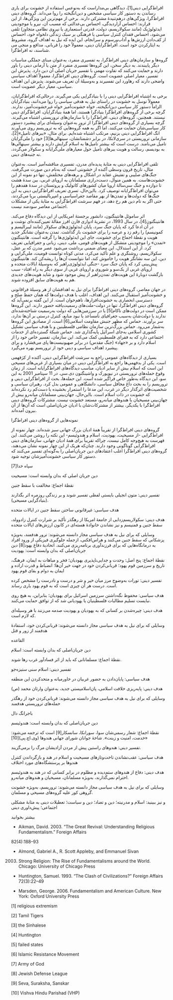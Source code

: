   افراط‌گرایی دینی[1]، دیدگاهی بی‌مداراست که به‌نوعس استفاده از خشونت برای یاری رساندن به دستور کار سیاسی مشخص و دین‌انگیخته را روا می‌داند. گروه‌های دینی افراط‌گرا، ویژگی‌های درهم‌تنیدۀ مشترکی دارند. برخی از مهم‌ترین این ویژگی‌ها، از این قرارند: احساس آزاردیدگی، احساس بی‌عدالتی که مسبب آن، نیرو یا موجودیتی ایدئولوژیک (مانند سکولاریسم، دولت، قدرتی استعماری یا نیروی نظامی متجاوز) تلقی می‌شود، احساس فقدان کنترل سیاسی یا فرهنگی بر سبک زندگی دلخواه خود، احساس از کف‌دادن ارزش‌ها و آداب‌ورسوم و سرانجام، این ایده که نیل به اهداف گروه، مشروط به ایثار‌کردن خود است. افراط‌گرایان دینی، معمولاً خود را قربانی، مدافع و منجی می شناسند، نه افراط‌گرا.

گروه‌ها و سازمان‌های دینی افراط‌گرا، به تفسیری منفرد، به‌عنوان مبنای جملگی مناسبات دیگر پایبندند. به دیگر سخن، این گروه‌ها تفسیری منفرد از متن یا آرمانی دینی را باور دارند و حمایت می‌کنند که تفاوت مهمی با تفسیر جریان اصلی آن دین دارد. پذیرش این تفسیر، معیار اصلی عضویت است. گروه‌های دینی افراط‌گرا، معمولاً اهداف سیاسی واضحی دارند که رهاورد این تفسیرند و به‌وسیلۀ آن تعریف می‌شوند. پذیرش این اهداف سیاسی، معیار دیگر عضویت است.

 برخی به اشتباه افراط‌گرایی دینی را با بنیادگرایی یکی می‌گیرند. درحالی‌که افراط‌گرایان، معمولاً توسل به خشونت در راستای نیل به هدفی سیاسی را روا می‌دانند، بنیادگرایان الزاماً دستور کار سیاسی دین‌انگیخته، خواه خشونت‌آمیز خواه غیرخشونت‌آمیز، ندارند. گرچه برخی از گروه‌های افراط‌گرا بنیادگرا هستند، اما همۀ بنیادگرایان، افراط‌گرای دینی نیستند. همچنین، گروه‌های دینی، افراط‌گرا را با سازمان‌های تروریستی اشتباه می‌گیرند. گرچه بسیاری از گروه‌های دینی افراط‌گرا از ترور به‌عنوان وسیله‌ای برای پیشبرد دستور کار سیاسی‌شان حمایت می‌کنند، اما اگر به همه گروه‌هایی که به تروریسم روی می‌آورند انگ افراط‌گرایی دینی بزنیم، مرتکب اشتباه شده‌ایم. برای مثال، «ببرهای تامیل»[2]، سازمانی تروریستی در سری‌لانکا، در برابر دشمنانشان، سینهالی‌ها[3] خود را ملی‌گرایان تامیل می‌نامند. درست است که بیشتر تامیل‌ها به اسلام گرایش دارند و بیشتر سینهالی‌ها به بودیسم، رسالت و هویت ببرهای تامیل حول معیارهای ملی‌گرایانه و سکولار می‌گردد، نه جنبه‌های دینی.

 تلقی افراط‌گرایی دینی به مثابۀ پدیده‌ای مدرن، تفسیری مناقشه‌آمیز است. به‌عنوان مثال، تاریخ قرون وسطی آکنده از خشونتی است که به‌نام دین صورت می‌گرفت. جنگ‌های صلیبی و تفتیش عقاید در اشکال و برهه‌های مختلفش، تنها دو نمونه از این خشونت‌هاست. به همین منوال، دست‌درازی مسلمانان به اروپای غربی، بین سدۀ هشت تا دوازده و جنگ سی‌سالۀ اروپا میان کشورهای کاتولیک و پروتستان در سدۀ هفدهم را می‌توان افراط‌گرایانه توصیف کرد. بااین‌حال، تسری تعریف افراط‌گرایی دینی به این جنگ‌ها که دولت‌ها و تمدن‌ها از بهر مقاصد جغراسیاسی و امپریالیستی برپا می‌کردند، حتی اگر به نام دین هم رخ دهد، در فهم سرشت افراط‌گرایی به مثابۀ یکی از مشکلات اجتماعی معاصر سودمند نیست. 

اثر ساموئل هانتینگتون، دانشور برجستۀ امریکایی از این دیدگاه دفاع می‌کند. هانتینگتون[4]، در سال 1993، در نشریۀ ادواری فارن افرز مقالۀ تعیین‌کننده‌ای نوشت و در آن ادعا کرد که پایان جنگ سرد، پایان ایدئولوژی‌های سکولار (مانند لیبرالیسم و کمونیسم) را رقم زد و عرصه را برای خشونت باز گذاشت. تمدن به‌عنوان نشانگر جدید هویت و نقطۀ اجماع برای خشونت، جای این ایدئولوژی‌ها را گرفته است. هانتینگتون «تمدن» را موجودیتی متشکل از هویت‌های قومی، ملی، دینی، زبانی و جغرافیایی تعریف کرد. از این استدلال، این معنای ضمنی برداشت می‌شود عصر مدرن که بر عقل، سکولاریسم، روشنگری و علم تأکید می‌کرد، مدتی کوتاه توانست قومیت، ملی‌گرایی و دین، این سه نشانگر هویت را خاموش کند، اما نتوانست آن‌ها را ریشه‌کن کند. هانتینگتون پیش‌بینی کرد که پایان جنگ سرد -جنگی ایدئولوژی‌‌راهبر که به‌وسیلۀ ایالات متحده و اروپای غربی از یک‌سو و شوروی و اروپای غربی از سوی دیگر به راه افتاد- سبب بازگشت دوبارۀ این هویت‌های تمدن‌راهبر از پیش موجود شود و شاید هویت‌های جدیدی هم به هویت‌های سابق افزوده شوند.

 در جهان معاصر، گروه‌های دینی افراط‌گرا برای نیل به اهدافشان از هر وسیلۀ فراقانونی و خشونت‌آمیز استقبال می‌کنند. این اهداف، اغلب با هدف دولت‌ها که همان حفظ صلح و دسترسی انحصاری به خشونت‌افزارها، ناهم‌خوان است. از این گفته برنمی‌آید که گروه‌های دینی افراط‌گرا، تنها در دولت-ملت‌های رسمیت‌یافته حضور دارند. این گروه‌ها ممکن است در دولت‌های ناکام[5] یا در سرزمین‌هایی که دولت به‌رسمیت شناخته‌شده‌ای ندارند یا دولت‌شان به‌سبب جغرافیای نامساعد یا نبود منابع، کنترل درستی بر آن‌ها ندارد، سر برآورند. حماس که مظهر جنبش مقاومت اسلامی[6] است، از مصادیق این گروه‌ها به‌شمار می‌رود. حماس بزرگ‌ترین سازمان نظامی فلسطینین و با هدف سیاسی تشکیل کشوری اسلامی به‌جای اسرائیل پایه‌گذاری شد. حماس شبکۀ گسترده‌ای از خدمات اجتماعی دارد که به فقرای فلسطینی کمک می‌کند. این سازمان، تفسیر خاص خود را از اسلام دارد و بر «جهاد» (جنگ مقدس) در برابر صهیونیست‌ها پای می‌فشارد و برای پیشبرد اهداف سیاسی و دینی خود از تروریسم بهره می‌گیرد.

 بسیاری از دیدگاه‌های عمومی راجع به سرشت افراط‌گرایی دینی، آکنده از کژفهمی است. یکی از بدفهمی‌ها راجع به افراط‌گرایی دینی در میان بسیاری از غربی‌های مسیحی این است که اسلام بیش از سایر ادیان، مناسب دیدگاه‌های افراط‌گرایانه است. از زمان وقوع حمله‌های تروریستی در نیویورک و واشینگتون دی.سی. در 11 سپتامبر 2001 به این سو، این دیدگاه به‌طور خاص فراگیر شده است. این حمله‌ها، بحث از افراط‌گرایی دینی و تروریسم را به بحث داغ محافل سیاسی، دانشگاهی و عمومی بدل کرد. رهبران سیاسی و شخصیت‌های اثرگذار دیگر در غرب، این مدعا را استمرار بخشیده یا دست‌کم رد نکرده‌اند که خشونت در ذات اسلام است. بااین‌حال، جهان‌بینی مسلمانان میانه‌رو بیش از جهان‌بینی مسیحیان یا هندوهای میانه‌رو، مستعد خشونت نیست. مشترکات گروه‌های دینی افراط‌گرا با یکدیگر، بیشتر از مشترکات‌شان با ادیان جریان‌اصلی است که آن‌ها از آن بیرون آمده‌اند.

نمونه‌هایی از گروه‌های دینی افراط‌گرا

گروه‌های دینی افراط‌گرا از تقریباً همۀ ادیان بزرگ جهانی سبز شده‌اند. چهار نمونه از افراط‌گرایی -از مسیحیت، یهودیت، اسلام و هندوئیسم- این نکته را روشن می‌کنند. این فهرست به هیچ‌وجه کامل نیست، چراکه تقریباً برای همۀ ادیان جهانی، سازمان‌های دینی افراط‌گرایی گوناگونی وجود دارند. چنان‌که هریک از این چهار نمونه نشان می‌دهند، گروه‌های دینی افراط‌گرا اغلب اعتقادهای دین جریان‌اصلی را به‌گونه‌ای تفسیر می‌کنند که دستور کار سیاسی خشونت‌آمیزشان توجیه شود.

 سپاه خدا[7]

دین جریان اصلی‌ که بدان وابسته است: مسیحیت

نقطۀ اجماع: مخالفت با سقط جنین

تفسیر دینی: متون انجیلی بایستی لفظی تفسیر شوند و بر زندگی روزمره اثر بگذارند (بنیادگرایی مسیحی).

هدف سیاسی: غیرقانونی ساختن سقط جنین در ایالات متحده

هدف دینی: سکولاریسم‌زدایی از جامعۀ امریکا از رهگذر تأکید بر شرارت کنترل زادوولد، سقط جنین و فمنیسم و نیز نشاندن خانوادۀ هسته‌ای در کانون ارزش‌های ایالات متحده

وسایلی که برای نیل به هدف سیاسی مجاز دانسته می‌شوند: ترور هدفمند، به‌ویژه پزشکانی که سقط جنین می‌کنند و هراس‌افکنی، ازجمله جلوگیری فیزیکی از ورود افراد به درمانگاه‌هایی که برای فرزندآوری برنامه‌ریزی می‌کنند. اتحادیۀ دفاع یهود[8] دین جریان‌اصلی که بدان وابسته است: یهودیت

نقطۀ اجماع: پنج اصل: وحدت و جدایی‌ناپذیری یهودیان؛ فخر و مباهات به ایمان، فرهنگ، تاریخ و سرزمین قوم یهود؛ قربانی‌کردن خود در جهت خیر آن‌ها؛ انضباط و قدرت اراده و ایمان به دوام و بقای قوم یهود

تفسیر دینی: تورات به‌وضوح مرز میان خیر و شر و درست و نادرست را مشخص کرده است. درست هر آن چیزی است که به قوم یهود یاری رساند.

هدف سیاسی: محفوظ نگه‌داشتن سرزمین اسرائیل برای یهودیان؛ بنابراین، به هیچ روی نبایست تسلیم مطالبات فلسطینیان یا یهودیانی شد که از توافق حمایت می‌کنند.

هدف دینی: چیره‌شدن بر کسانی که به یهودیان و یهودیت صدمه می‌زنند با هر وسیله‌ای که لازم است.

وسایلی که برای نیل به هدف سیاسی مجاز دانسته می‌شوند: قربانی‌کردن خود، استفادۀ هدفمند از زور و قتل

القاعده

دین جریان‌اصلی که بدان وابسته است: اسلام

نقطۀ اجماع: مسلمانانی که باید از اثر فسادآور غرب رها شوند.

تفسیر دینی: اسلام سنی ستیزه‌جو

هدف سیاسی: پایان‌دادن به حضور غربیان در خاورمیانه و متحدکردن این منطقه

هدف دینی: پایه‌ریزی خلافت اسلامی، پان‌اسلامیستی جدید، به‌عنوان وارثان محمد (ص)

وسایلی که برای نیل به هدف سیاسی مجاز دانسته می‌شوند: قربانی‌کردن خود از رهگذر حمله‌های تروریستی هدفمند

باجرانگ دال

دین جریان‌اصلی که بدان وابسته است: هندوئیسم

نقطۀ اجماع: شعار رسمی‌شان سوا، سورانکا، سانسکار[9] است که ترجمه می‌شود: «خدمت، امنیت و زینت». شاخۀ جوانان شورای جهانی هندوها (وی.اچ.پی)[10]

 

تفسیر دینی: هندوهای راستین پیش از مردن آزادیشان مرگ را برمی‌گزیند.

هدف سیاسی: عقب‌نشاندن تاخت‌وتازهای مسیحیت و اسلام در هند و بازگرداندن کنترل هندوها بر پرستشگاه‌های مورد اختلاف

هدف دینی: دفاع از هندوهای ستم‌دیده و مظلوم در برابر کسانی که در هند به هندوئیسم احترام نمی‌گذارند، به‌ویژه مسلمانان، مسیحیان و هندوهای میانه‌رو.

وسایلی که برای نیل به هدف سیاسی مجاز دانسته می‌شوند: تروریسم، به‌ویژه خشونت گروهی کور علیه گروه‌های مسیحی و مسلمان.

و نیز ببینید: اسلام و مدرنیته؛ دین و تضاد؛ دین و سیاست؛ تعطیلات دینی به مثابۀ مشکلی اجتماعی؛ پیش‌داوری دینی

بیشتر بخوانید

- Aikman, David. 2003. “The Great Revival: Understanding Religious Fundamentalism.” Foreign Affairs

82(4):188–93

- Almond, Gabriel A., R. Scott Appleby, and Emmanuel Sivan

2003. Strong Religion: The Rise of Fundamentalisms around the World. Chicago: University of Chicago Press

- Huntington, Samuel. 1993. “The Clash of Civilizations?” Foreign Affairs 72(3):22–49

- Marsden, George. 2006. Fundamentalism and American Culture. New York: Oxford University Press

 [1] religious extremism

[2] Tamil Tigers 

[3] the Sinhalese

 [4] Huntington 

[5] failed states 

[6] Islamic Resistance Movement

[7] Army of God

[8] Jewish Defense League 

[9] Seva, Suraksha, Sanskar

[10] Vishva Hindu Parishad (VHP)

 

 